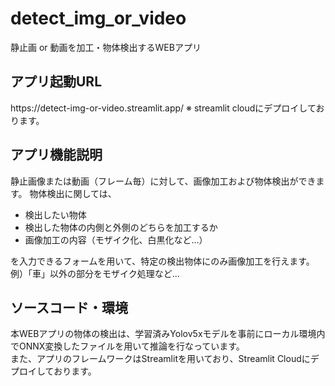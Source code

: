 # detect_img_or_video
静止画 or 動画を加工・物体検出するWEBアプリ

<h2>アプリ起動URL</h2>
https://detect-img-or-video.streamlit.app/
※ streamlit cloudにデプロイしております。

<h2>アプリ機能説明</h2>
静止画像または動画（フレーム毎）に対して、画像加工および物体検出ができます。
物体検出に関しては、
<ul>
<li>検出したい物体</li>
<li>検出した物体の内側と外側のどちらを加工するか</li>
<li>画像加工の内容（モザイク化、白黒化など...）</li>
</ul>
を入力できるフォームを用いて、特定の検出物体にのみ画像加工を行えます。<br>
例）「車」以外の部分をモザイク処理など...

<h2>ソースコード・環境</h2>
本WEBアプリの物体の検出は、学習済みYolov5xモデルを事前にローカル環境内でONNX変換したファイルを用いて推論を行なっています。<br>
また、アプリのフレームワークはStreamlitを用いており、Streamlit Cloudにデプロイしております。
